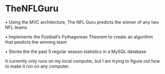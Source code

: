 # TheNFLGuru
• Using the MVC architecture, The NFL Guru predicts the winner of any two NFL teams

• Implements the Football’s Pythagorean Theorem to create an algorithm that predicts the winning team

• Stores the the past 5 regular season statistics in a MySQL database

It currently only runs on my local computer, but I am trying to figure out how to make it run on any computer. 
